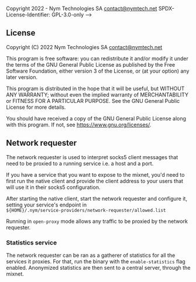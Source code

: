 Copyright 2022 - Nym Technologies SA <contact@nymtech.net>
SPDX-License-Identifier: GPL-3.0-only
-->

## License

Copyright (C) 2022 Nym Technologies SA <contact@nymtech.net>

This program is free software: you can redistribute it and/or modify
it under the terms of the GNU General Public License as published by
the Free Software Foundation, either version 3 of the License, or
(at your option) any later version.

This program is distributed in the hope that it will be useful,
but WITHOUT ANY WARRANTY; without even the implied warranty of
MERCHANTABILITY or FITNESS FOR A PARTICULAR PURPOSE.  See the
GNU General Public License for more details.

You should have received a copy of the GNU General Public License
along with this program.  If not, see <https://www.gnu.org/licenses/>.

## Network requester

The network requester is used to interpret socks5 client messages that need to
be proxied to a running service i.e. a host and a port.

If you have a service that you want to expose to the mixnet, you'd need to
first run the native client and provide the client address to your users that
will use it in their socks5 configuration.

After starting the native client, start the network requester and configure it,
setting your service's endpoint in  
`${HOME}/.nym/service-providers/network-requester/allowed.list`

Running in `open-proxy` mode allows any traffic to be proxied by the network
requester.

### Statistics service
The network requester can be ran as a gatherer of statistics for all
the services it proxies. For that, run the binary with the
`enable-statistics` flag enabled. Anonymized statistics are then sent to
a central server, through the mixnet.